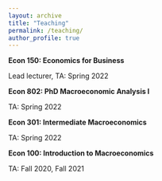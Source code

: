 ```yaml
---
layout: archive
title: "Teaching"
permalink: /teaching/
author_profile: true
---
```



__Econ 150: Economics for Business__

Lead lecturer, TA: Spring 2022


__Econ 802: PhD Macroeconomic Analysis I__

TA: Spring 2022


__Econ 301: Intermediate Macroeconomics__

TA: Spring 2022


__Econ 100: Introduction to Macroeconomics__

TA: Fall 2020, Fall 2021
